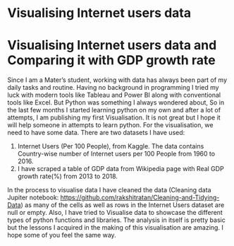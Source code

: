 # Visualising Internet users data
# Visualising Internet users data and Comparing it with GDP growth rate

Since I am a Mater’s student, working with data has always been part of my daily tasks and routine. 
Having no background in programming I tried my luck with modern tools like Tableau and Power BI 
along with conventional tools like Excel. 
But Python was something I always wondered about,
So in the last few months I started learning python on my own and after a lot of attempts,
I am publishing my first Visualisation. 
It is not great but I hope it will help someone in attempts to learn python.
For the visualisation, we need to have some data.
There are two datasets I have used:
 1. Internet Users (Per 100 People), from Kaggle.
    The data contains Country-wise number of Internet users per 100 People from 1960 to 2016.
 2. I have scraped a table of GDP data from Wikipedia page with Real GDP growth rate(%) from 2013 to 2018.
 
In the process to visualise data I have cleaned the data
(Cleaning data Jupiter notebook: https://github.com/rakshitratan/Cleaning-and-Tidying-Data) 
as many of the cells as well as rows in the Internet Users dataset are null or empty.
Also, I have tried to Visualise data to showcase the different types of python functions and libraries. 
The analysis in itself is pretty basic but the lessons I acquired in the making of this visualisation are amazing. 
I hope some of you feel the same way.
